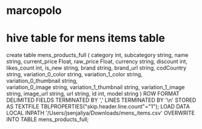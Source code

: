 # marcopolo

# hive table for mens items table

create table mens_products_full (
category				int,
subcategory				string,
name					string,
current_price				    Float,
raw_price				Float,
currency				string,
discount				int,
likes_count				int,
is_new				string,
brand			string,
brand_url			string,
codCountry				string,
variation_0_color		string,
variation_1_color		string,
variation_0_thumbnail	string,    
variation_0_image		string,
variation_1_thumbnail	string,
variation_1_image		string,
image_url				string,
url						string,
id						int,
model					string
)
ROW FORMAT DELIMITED
FIELDS TERMINATED BY ','
LINES TERMINATED BY '\n'
STORED AS TEXTFILE
TBLPROPERTIES("skip.header.line.count"="1");
LOAD DATA LOCAL INPATH '/Users/jsenjaliya/Downloads/mens_items.csv' OVERWRITE INTO TABLE mens_products_full;
